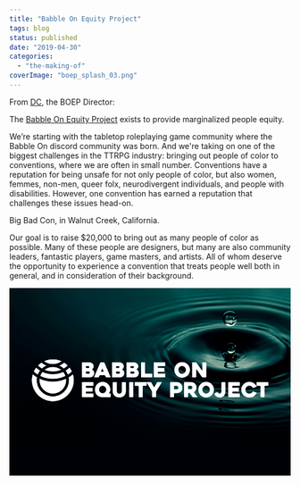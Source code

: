 ```yaml
---
title: "Babble On Equity Project"
tags: blog
status: published
date: "2019-04-30"
categories: 
  - "the-making-of"
coverImage: "boep_splash_03.png"
---
```


From [DC](https://twitter.com/DungeonCommandr), the BOEP Director:

The [Babble On Equity Project](https://www.crowdrise.com/o/en/campaign/babble-on-equity-project/) exists to provide marginalized people equity.

We’re starting with the tabletop roleplaying game community where the Babble On discord community was born. And we're taking on one of the biggest challenges in the TTRPG industry: bringing out people of color to conventions, where we are often in small number. Conventions have a reputation for being unsafe for not only people of color, but also women, femmes, non-men, queer folx, neurodivergent individuals, and people with disabilities. However, one convention has earned a reputation that challenges these issues head-on.

Big Bad Con, in Walnut Creek, California.

Our goal is to raise $20,000 to bring out as many people of color as possible. Many of these people are designers, but many are also community leaders, fantastic players, game masters, and artists. All of whom deserve the opportunity to experience a convention that treats people well both in general, and in consideration of their background.

[![](/images/boep_splash_900x600_01.png)](https://www.crowdrise.com/o/en/campaign/babble-on-equity-project/)
